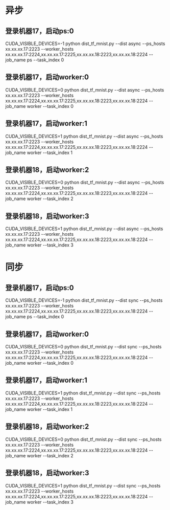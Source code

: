 # 异步
## 登录机器17，启动ps:0
CUDA_VISIBLE_DEVICES=-1 python dist_tf_mnist.py --dist async --ps_hosts xx.xx.xx.17:2223 --worker_hosts xx.xx.xx.17:2224,xx.xx.xx.17:2225,xx.xx.xx.18:2223,xx.xx.xx.18:2224 --job_name ps --task_index 0
## 登录机器17，启动worker:0
CUDA_VISIBLE_DEVICES=0 python dist_tf_mnist.py --dist async --ps_hosts xx.xx.xx.17:2223 --worker_hosts xx.xx.xx.17:2224,xx.xx.xx.17:2225,xx.xx.xx.18:2223,xx.xx.xx.18:2224 --job_name worker --task_index 0
## 登录机器17，启动worker:1
CUDA_VISIBLE_DEVICES=1 python dist_tf_mnist.py --dist async --ps_hosts xx.xx.xx.17:2223 --worker_hosts xx.xx.xx.17:2224,xx.xx.xx.17:2225,xx.xx.xx.18:2223,xx.xx.xx.18:2224 --job_name worker --task_index 1
## 登录机器18，启动worker:2
CUDA_VISIBLE_DEVICES=0 python dist_tf_mnist.py --dist async --ps_hosts xx.xx.xx.17:2223 --worker_hosts xx.xx.xx.17:2224,xx.xx.xx.17:2225,xx.xx.xx.18:2223,xx.xx.xx.18:2224 --job_name worker --task_index 2
## 登录机器18，启动worker:3
CUDA_VISIBLE_DEVICES=1 python dist_tf_mnist.py --dist async --ps_hosts xx.xx.xx.17:2223 --worker_hosts xx.xx.xx.17:2224,xx.xx.xx.17:2225,xx.xx.xx.18:2223,xx.xx.xx.18:2224 --job_name worker --task_index 3


# 同步
## 登录机器17，启动ps:0
CUDA_VISIBLE_DEVICES=-1 python dist_tf_mnist.py --dist sync --ps_hosts xx.xx.xx.17:2223 --worker_hosts xx.xx.xx.17:2224,xx.xx.xx.17:2225,xx.xx.xx.18:2223,xx.xx.xx.18:2224 --job_name ps --task_index 0
## 登录机器17，启动worker:0
CUDA_VISIBLE_DEVICES=0 python dist_tf_mnist.py --dist sync --ps_hosts xx.xx.xx.17:2223 --worker_hosts xx.xx.xx.17:2224,xx.xx.xx.17:2225,xx.xx.xx.18:2223,xx.xx.xx.18:2224 --job_name worker --task_index 0
## 登录机器17，启动worker:1
CUDA_VISIBLE_DEVICES=1 python dist_tf_mnist.py --dist sync --ps_hosts xx.xx.xx.17:2223 --worker_hosts xx.xx.xx.17:2224,xx.xx.xx.17:2225,xx.xx.xx.18:2223,xx.xx.xx.18:2224 --job_name worker --task_index 1
## 登录机器18，启动worker:2
CUDA_VISIBLE_DEVICES=0 python dist_tf_mnist.py --dist sync --ps_hosts xx.xx.xx.17:2223 --worker_hosts xx.xx.xx.17:2224,xx.xx.xx.17:2225,xx.xx.xx.18:2223,xx.xx.xx.18:2224 --job_name worker --task_index 2
## 登录机器18，启动worker:3
CUDA_VISIBLE_DEVICES=1 python dist_tf_mnist.py --dist sync --ps_hosts xx.xx.xx.17:2223 --worker_hosts xx.xx.xx.17:2224,xx.xx.xx.17:2225,xx.xx.xx.18:2223,xx.xx.xx.18:2224 --job_name worker --task_index 3

